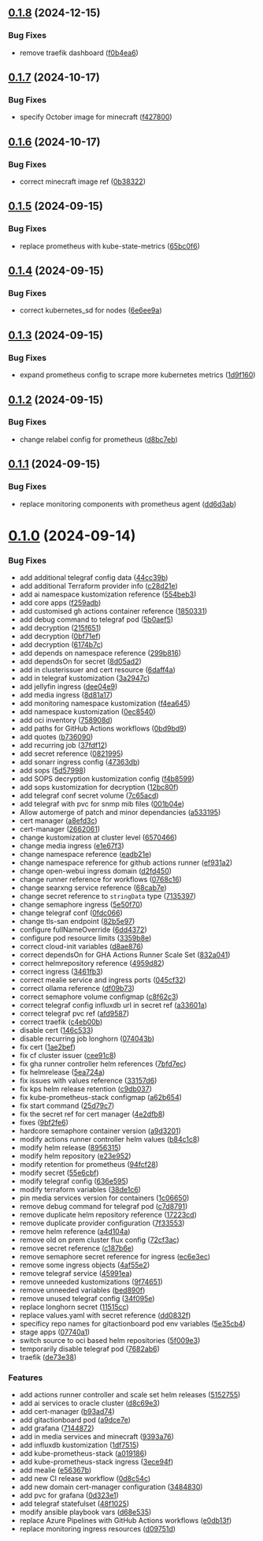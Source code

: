 ## [0.1.8](https://github.com/binary-braids/kubernetes-homelab/compare/v0.1.7...v0.1.8) (2024-12-15)


### Bug Fixes

* remove traefik dashboard ([f0b4ea6](https://github.com/binary-braids/kubernetes-homelab/commit/f0b4ea6e530c431bc98b55c9645523f416d11c8a))



## [0.1.7](https://github.com/binary-braids/kubernetes-homelab/compare/v0.1.6...v0.1.7) (2024-10-17)


### Bug Fixes

* specify October image for minecraft ([f427800](https://github.com/binary-braids/kubernetes-homelab/commit/f4278002f329fd7108cf6e83c85c506b5723122a))



## [0.1.6](https://github.com/binary-braids/kubernetes-homelab/compare/v0.1.5...v0.1.6) (2024-10-17)


### Bug Fixes

* correct minecraft image ref ([0b38322](https://github.com/binary-braids/kubernetes-homelab/commit/0b38322f8f9281bff0556f06ab874aef59eb0f76))



## [0.1.5](https://github.com/binary-braids/kubernetes-homelab/compare/v0.1.4...v0.1.5) (2024-09-15)


### Bug Fixes

* replace prometheus with kube-state-metrics ([65bc0f6](https://github.com/binary-braids/kubernetes-homelab/commit/65bc0f6de2c55149d45423ca384684d8c1ba9cfb))



## [0.1.4](https://github.com/binary-braids/kubernetes-homelab/compare/v0.1.3...v0.1.4) (2024-09-15)


### Bug Fixes

* correct kubernetes_sd for nodes ([6e6ee9a](https://github.com/binary-braids/kubernetes-homelab/commit/6e6ee9add387e4f10d6351df4e1198b5d5eb4bec))



## [0.1.3](https://github.com/binary-braids/kubernetes-homelab/compare/v0.1.2...v0.1.3) (2024-09-15)


### Bug Fixes

* expand prometheus config to scrape more kubernetes metrics ([1d9f160](https://github.com/binary-braids/kubernetes-homelab/commit/1d9f160964b277773345c869e3d52179f44886c7))



## [0.1.2](https://github.com/binary-braids/kubernetes-homelab/compare/v0.1.1...v0.1.2) (2024-09-15)


### Bug Fixes

* change relabel config for prometheus ([d8bc7eb](https://github.com/binary-braids/kubernetes-homelab/commit/d8bc7eb3785fc279b873261aaaf71dbdcd74a19b))



## [0.1.1](https://github.com/binary-braids/kubernetes-homelab/compare/v0.1.0...v0.1.1) (2024-09-15)


### Bug Fixes

* replace monitoring components with prometheus agent ([dd6d3ab](https://github.com/binary-braids/kubernetes-homelab/commit/dd6d3abc47791caf25b8f77e7efcb8875f2263eb))



# [0.1.0](https://github.com/binary-braids/kubernetes-homelab/compare/f4b8599678cca0cc763b6fbabf72e55178442e85...v0.1.0) (2024-09-14)


### Bug Fixes

* add additional telegraf config data ([44cc39b](https://github.com/binary-braids/kubernetes-homelab/commit/44cc39b0e667c75a29d3b3d7ac37b879c6df837b))
* add additional Terraform provider info ([c28d21e](https://github.com/binary-braids/kubernetes-homelab/commit/c28d21e121072b9539a99c74bb4d970efab1f581))
* add ai namespace kustomization reference ([554beb3](https://github.com/binary-braids/kubernetes-homelab/commit/554beb3afb27aca9900fb103ef11e3c3a26516ab))
* add core apps ([f259adb](https://github.com/binary-braids/kubernetes-homelab/commit/f259adbffb0323c4095a9cb8c84033054ecaf0d2))
* add customised gh actions container reference ([1850331](https://github.com/binary-braids/kubernetes-homelab/commit/185033176e1b22eaa2e630e56b3e5a90351deffe))
* add debug command to telegraf pod ([5b0aef5](https://github.com/binary-braids/kubernetes-homelab/commit/5b0aef5623b72f948999f10eb156d644cf8ffaaa))
* add decryption ([215f651](https://github.com/binary-braids/kubernetes-homelab/commit/215f6516dbbaa73f4ea3cd813a9469e11b011dd3))
* add decryption ([0bf71ef](https://github.com/binary-braids/kubernetes-homelab/commit/0bf71ef5c181b91ba8b4a97abbe80ce4c6415dee))
* add decryption ([6174b7c](https://github.com/binary-braids/kubernetes-homelab/commit/6174b7c64487bc2990c9d4042a685636e4ccffb6))
* add depends on namespace reference ([299b816](https://github.com/binary-braids/kubernetes-homelab/commit/299b81651f852519583b0bee8331b6052bea86e8))
* add dependsOn for secret ([8d05ad2](https://github.com/binary-braids/kubernetes-homelab/commit/8d05ad25b0f60d40522974ec87601d069c3f5b35))
* add in clusterissuer and cert resource ([6daff4a](https://github.com/binary-braids/kubernetes-homelab/commit/6daff4aee4cbee6557cd162d24ce3960ab018873))
* add in telegraf kustomization ([3a2947c](https://github.com/binary-braids/kubernetes-homelab/commit/3a2947c1c0350f2d2068c5aa1c91ad439aa95677))
* add jellyfin ingress ([dee04e9](https://github.com/binary-braids/kubernetes-homelab/commit/dee04e94248e79b4316c04b35852c6ca910d52f3))
* add media ingress ([8d81a17](https://github.com/binary-braids/kubernetes-homelab/commit/8d81a179cb029ce2911a1867b6bac71293d0cf19))
* add monitoring namespace kustomization ([f4ea645](https://github.com/binary-braids/kubernetes-homelab/commit/f4ea645c224b3bbf14aa85f411d3f79b36913e7d))
* add namespace kustomization ([0ec8540](https://github.com/binary-braids/kubernetes-homelab/commit/0ec854079e7b63a8028aee0982136cdcc1d16e03))
* add oci inventory ([758908d](https://github.com/binary-braids/kubernetes-homelab/commit/758908d1bf17ad0a28510a2799575b8c6da8d122))
* add paths for GitHub Actions workflows ([0bd9bd9](https://github.com/binary-braids/kubernetes-homelab/commit/0bd9bd9053b1c386c52ed1260f0c9bedd1ea4b50))
* add quotes ([b736090](https://github.com/binary-braids/kubernetes-homelab/commit/b7360901a2c75b8d3494238c8895f6fd379cb8c3))
* add recurring job ([37fdf12](https://github.com/binary-braids/kubernetes-homelab/commit/37fdf127a9dd19eda03000abe58a57f01c3306cf))
* add secret reference ([0821995](https://github.com/binary-braids/kubernetes-homelab/commit/0821995ad9e342885328e300693b923eb22e701b))
* add sonarr ingress config ([47363db](https://github.com/binary-braids/kubernetes-homelab/commit/47363dbf194ae174809fba19204e21c92263ab1c))
* add sops ([5d57998](https://github.com/binary-braids/kubernetes-homelab/commit/5d57998a720aff6b36c4d66e34c5596f864f6442))
* add SOPS decryption kustomization config ([f4b8599](https://github.com/binary-braids/kubernetes-homelab/commit/f4b8599678cca0cc763b6fbabf72e55178442e85))
* add sops kustomization for decryption ([12bc80f](https://github.com/binary-braids/kubernetes-homelab/commit/12bc80f3a50d1b68b19f93b8848078b4f09b5422))
* add telegraf conf secret volume ([7c65acd](https://github.com/binary-braids/kubernetes-homelab/commit/7c65acdaa5245264f5aa23fecb4512781c23c29e))
* add telegraf with pvc for snmp mib files ([001b04e](https://github.com/binary-braids/kubernetes-homelab/commit/001b04ecfb762a04c1fbf99efc1d75e7a5e3cc60))
* Allow automerge of patch and minor dependancies ([a533195](https://github.com/binary-braids/kubernetes-homelab/commit/a533195138f61a1f115c314e39a54abad64d1dfc))
* cert manager ([a8efd3c](https://github.com/binary-braids/kubernetes-homelab/commit/a8efd3c6ab741d0d92302a7bcfe924a06aa42412))
* cert-manager ([2662061](https://github.com/binary-braids/kubernetes-homelab/commit/266206125e9b0343e1ce3835ef7b180782e8e79d))
* change kustomization at cluster level ([6570466](https://github.com/binary-braids/kubernetes-homelab/commit/65704666ee8b9936deb2d7ca8bdcc40f80a0a1bc))
* change media ingress ([e1e67f3](https://github.com/binary-braids/kubernetes-homelab/commit/e1e67f3be551e5c2d8283974bdcca6755e0671e9))
* change namespace reference ([eadb21e](https://github.com/binary-braids/kubernetes-homelab/commit/eadb21eb301ea0f737518d2a5ad5d3f775ee559e))
* change namespace reference for github actions runner ([ef931a2](https://github.com/binary-braids/kubernetes-homelab/commit/ef931a28fc77e05e5d2e378538d543597880e8c7))
* change open-webui ingress domain ([d2fd450](https://github.com/binary-braids/kubernetes-homelab/commit/d2fd450f2c2d173a7018985ecea29015e3ec1a46))
* change runner reference for workflows ([0768c16](https://github.com/binary-braids/kubernetes-homelab/commit/0768c161501a5637db7c636bd5809d15f861cb14))
* change searxng service reference ([68cab7e](https://github.com/binary-braids/kubernetes-homelab/commit/68cab7e4fc2d48447e6c2e052b22906f65c174d5))
* change secret reference to `stringData` type ([7135397](https://github.com/binary-braids/kubernetes-homelab/commit/713539728bff4aa8b7c9f94247722adbc425e618))
* change semaphore ingress ([5e50f70](https://github.com/binary-braids/kubernetes-homelab/commit/5e50f706d6a53f044236c0d423c390ab9e5d8f47))
* change telegraf conf ([0fdc066](https://github.com/binary-braids/kubernetes-homelab/commit/0fdc0665688d5d6c66013d7f2244f926ed2d6371))
* change tls-san endpoint ([82b5e97](https://github.com/binary-braids/kubernetes-homelab/commit/82b5e97d46fe8f344957965ebd46db2ddbfbc921))
* configure fullNameOverride ([6dd4372](https://github.com/binary-braids/kubernetes-homelab/commit/6dd4372f94a8d50791c93d2d96fd5ba04ceb000f))
* configure pod resource limits ([3359b8e](https://github.com/binary-braids/kubernetes-homelab/commit/3359b8eea28bcc8148ff28e03a95146cab15a580))
* correct  cloud-init variables ([d8ae876](https://github.com/binary-braids/kubernetes-homelab/commit/d8ae8765a9e5e7fc4437926337a06fa15460a01d))
* correct dependsOn for GHA Actions Runner Scale Set ([832a041](https://github.com/binary-braids/kubernetes-homelab/commit/832a04171b9e25d99086dd6dde649c8cbe6b7ff4))
* correct helmrepository reference ([4959d82](https://github.com/binary-braids/kubernetes-homelab/commit/4959d8230f39dfa099304a00799828ce45d5cc17))
* correct ingress ([3461fb3](https://github.com/binary-braids/kubernetes-homelab/commit/3461fb3d2669be456f67962da9d6eb3309965ea6))
* correct mealie service and ingress ports ([045cf32](https://github.com/binary-braids/kubernetes-homelab/commit/045cf32c38806bdd78fed550f9bcdea4931de602))
* correct ollama reference ([df09b73](https://github.com/binary-braids/kubernetes-homelab/commit/df09b736db4a654a5edf9f162c0d88cad16b056e))
* correct semaphore volume configmap ([c8f62c3](https://github.com/binary-braids/kubernetes-homelab/commit/c8f62c33e2cd4aa3e7302cc1640cf9fc1ec082c8))
* correct telegraf config influxdb url in secret ref ([a33601a](https://github.com/binary-braids/kubernetes-homelab/commit/a33601afba97ae9738a08d612b5740bcd5519e28))
* correct telegraf pvc ref ([afd9587](https://github.com/binary-braids/kubernetes-homelab/commit/afd9587cc2041ca963a31ca744ed9f8f4877be0c))
* correct traefik ([c4eb00b](https://github.com/binary-braids/kubernetes-homelab/commit/c4eb00bec218a8fdac4f9b6e63d4197efc312adc))
* disable cert ([146c533](https://github.com/binary-braids/kubernetes-homelab/commit/146c5331407157dccc6981d21e5714ae3606c3ed))
* disable recurring job longhorn ([074043b](https://github.com/binary-braids/kubernetes-homelab/commit/074043b52a6cdc80d530ddc4807e7dccbc9c2ba7))
* fix cert ([1ae2bef](https://github.com/binary-braids/kubernetes-homelab/commit/1ae2bef80a0d2f4c12d862237bb4dd8763f04b8e))
* fix cf cluster issuer ([cee91c8](https://github.com/binary-braids/kubernetes-homelab/commit/cee91c817c867aa834219541fc662da98465dd92))
* fix gha runner controller helm references ([7bfd7ec](https://github.com/binary-braids/kubernetes-homelab/commit/7bfd7ecbcc8820cb72e7ff388c225bbe4609e57f))
* fix helmrelease ([5ea724a](https://github.com/binary-braids/kubernetes-homelab/commit/5ea724a33477d5e2d30ecc675c990100f3690567))
* fix issues with values reference ([33157d6](https://github.com/binary-braids/kubernetes-homelab/commit/33157d624fa0b51064a081aeffd353cb7326b2ec))
* fix kps helm release retention ([c9db037](https://github.com/binary-braids/kubernetes-homelab/commit/c9db0371c2f7c95871d759cc29b4e3b7dc380418))
* fix kube-prometheus-stack configmap ([a62b654](https://github.com/binary-braids/kubernetes-homelab/commit/a62b6548234fd314a8f5ec81ccdf6be25996434f))
* fix start command ([25d79c7](https://github.com/binary-braids/kubernetes-homelab/commit/25d79c7dfa609de409cfab3c5a2c2dc73cb88252))
* fix the secret ref for cert manager ([4e2dfb8](https://github.com/binary-braids/kubernetes-homelab/commit/4e2dfb8008abdc772a46418232689c69c51496dc))
* fixes ([9bf2fe6](https://github.com/binary-braids/kubernetes-homelab/commit/9bf2fe666d32e7b57d8f9368a06b2335d7b0c6da))
* hardcore semaphore container version ([a9d3201](https://github.com/binary-braids/kubernetes-homelab/commit/a9d32017d50f98650863b48c69f248fa2971acee))
* modify actions runner controller helm values ([b84c1c8](https://github.com/binary-braids/kubernetes-homelab/commit/b84c1c8750505db13303b37f2adcdfccbd90e730))
* modify helm release ([8956315](https://github.com/binary-braids/kubernetes-homelab/commit/8956315254b7878b373550c59e8e42c416818f22))
* modify helm repository ([e23e952](https://github.com/binary-braids/kubernetes-homelab/commit/e23e95271254ad068dd107d3916a81c0be6b384d))
* modify retention for prometheus ([94fcf28](https://github.com/binary-braids/kubernetes-homelab/commit/94fcf284c63e25c8e994c05c3d316ee9611506ce))
* modify secret ([55e6cbf](https://github.com/binary-braids/kubernetes-homelab/commit/55e6cbf6f60b4de1c9a3d7990ba524bb37c2e9eb))
* modify telegraf config ([636e595](https://github.com/binary-braids/kubernetes-homelab/commit/636e595f132439d5b6e3023602c93a642b534507))
* modify terraform variables ([38de1c6](https://github.com/binary-braids/kubernetes-homelab/commit/38de1c6b6170c2e257a5b298e8c62043a8738c01))
* pin media services version for containers ([1c06650](https://github.com/binary-braids/kubernetes-homelab/commit/1c06650d35c257277728781f8ab4d75e34dae817))
* remove debug command for telegraf pod ([c7d8791](https://github.com/binary-braids/kubernetes-homelab/commit/c7d8791faa7f51f3880fb7ed5ba02dbb823763b3))
* remove duplicate helm repository reference ([17223cd](https://github.com/binary-braids/kubernetes-homelab/commit/17223cd1072ebd3a3bf7006bb0a4965365e90129))
* remove duplicate provider configuration ([7f33553](https://github.com/binary-braids/kubernetes-homelab/commit/7f33553a7bfc2c9f192688b43685052ae96de41d))
* remove helm reference ([a4d104a](https://github.com/binary-braids/kubernetes-homelab/commit/a4d104a4791b9aeaaa4e40648c781ad4a42898b4))
* remove old on prem cluster flux config ([72cf3ac](https://github.com/binary-braids/kubernetes-homelab/commit/72cf3ace11d983c5756fc503b4e17374b7283764))
* remove secret reference ([c187b6e](https://github.com/binary-braids/kubernetes-homelab/commit/c187b6e985de94260610d2916152f23149d32bfd))
* remove semaphore secret reference for ingress ([ec6e3ec](https://github.com/binary-braids/kubernetes-homelab/commit/ec6e3ec4c767eb235016bbfde77c6980fa6f8506))
* remove some ingress objects ([4af55e2](https://github.com/binary-braids/kubernetes-homelab/commit/4af55e2aba9b80c6b1f4509ce1b6084bf5db38c9))
* remove telegraf service ([45991ea](https://github.com/binary-braids/kubernetes-homelab/commit/45991eacc7e4f5b81e426100a9576ceb7e7ae721))
* remove unneeded kustomizations ([9f74651](https://github.com/binary-braids/kubernetes-homelab/commit/9f74651304cf9bc99566aac493a929d8ed2b64dc))
* remove unneeded variables ([bed890f](https://github.com/binary-braids/kubernetes-homelab/commit/bed890fec247c2f12a5c658cf57159306cbf6edb))
* remove unused telegraf config ([34f095e](https://github.com/binary-braids/kubernetes-homelab/commit/34f095e4a858225986ea67c912e90b77b3933fa3))
* replace longhorn secret ([11515cc](https://github.com/binary-braids/kubernetes-homelab/commit/11515cc95fb5159682cac8a170a897b5bb3e123c))
* replace values.yaml with secret reference ([dd0832f](https://github.com/binary-braids/kubernetes-homelab/commit/dd0832f441435115eccc62e1519c01acd95804f4))
* specificy repo names for gitactionboard pod env variables ([5e35cb4](https://github.com/binary-braids/kubernetes-homelab/commit/5e35cb4b81af94665de7271cb1cf981406d0fcc9))
* stage apps ([07740a1](https://github.com/binary-braids/kubernetes-homelab/commit/07740a124cd31084dd67e003b6863cd53c0fbce9))
* switch source to oci based helm repositories ([5f009e3](https://github.com/binary-braids/kubernetes-homelab/commit/5f009e35d2c9956ef3daedd1d37ee2ce42aa05fd))
* temporarily disable telegraf pod ([7682ab6](https://github.com/binary-braids/kubernetes-homelab/commit/7682ab615650a0c45a916b7c1594f751e0de0800))
* traefik ([de73e38](https://github.com/binary-braids/kubernetes-homelab/commit/de73e38178b2c86b029af3e307fb45407b36ad30))


### Features

* add actions runner controller and scale set helm releases ([5152755](https://github.com/binary-braids/kubernetes-homelab/commit/5152755d89d3cb74671424d5da35adf6ea2ad2ac))
* add ai services to oracle cluster ([d8c69e3](https://github.com/binary-braids/kubernetes-homelab/commit/d8c69e3eadfdf12a60822e70ad98e90f1a3aa86a))
* add cert-manager ([b93ad74](https://github.com/binary-braids/kubernetes-homelab/commit/b93ad747f29b9e19f1f3dcd89b53066079584163))
* add gitactionboard pod ([a9dce7e](https://github.com/binary-braids/kubernetes-homelab/commit/a9dce7e4c1339d10a7054a67943cce3759857050))
* add grafana ([7144872](https://github.com/binary-braids/kubernetes-homelab/commit/71448722a96115e1d240998e7c12a8eb77ecbda7))
* add in media services and minecraft ([9393a76](https://github.com/binary-braids/kubernetes-homelab/commit/9393a769817188dee72ff58a1f07d1a04f0cd7be))
* add influxdb kustomization ([1df7515](https://github.com/binary-braids/kubernetes-homelab/commit/1df7515b02fd416d73c8376d0ac14ce0ca46c0b5))
* add kube-prometheus-stack ([a019186](https://github.com/binary-braids/kubernetes-homelab/commit/a019186ae4f4c949990ad403544c2aa7a1406517))
* add kube-prometheus-stack ingress ([3ece94f](https://github.com/binary-braids/kubernetes-homelab/commit/3ece94f02df2ad6e156c68a09bd7694a5254af05))
* add mealie ([e56367b](https://github.com/binary-braids/kubernetes-homelab/commit/e56367b56295b85b2792198ac225098239a4ba9b))
* add new CI release workflow ([0d8c54c](https://github.com/binary-braids/kubernetes-homelab/commit/0d8c54cacd15d9a1f9561e1e3afc8fd4768618e6))
* add new domain cert-manager configuration ([3484830](https://github.com/binary-braids/kubernetes-homelab/commit/34848304a28d02474097714f38e77e0895758157))
* add pvc for grafana ([0d323e1](https://github.com/binary-braids/kubernetes-homelab/commit/0d323e1207b370951ca9ae918cfbbb7772ca7705))
* add telegraf statefulset ([48f1025](https://github.com/binary-braids/kubernetes-homelab/commit/48f102503fb6ef20168367c241a4a83bf9891f88))
* modify ansible playbook vars ([d68e535](https://github.com/binary-braids/kubernetes-homelab/commit/d68e535bec05973aab2fec8964f6b174b9d54893))
* replace Azure Pipelines with GitHub Actions workflows ([e0db13f](https://github.com/binary-braids/kubernetes-homelab/commit/e0db13f1ce3f07ff453aa745ae01b86ff7edc82e))
* replace monitoring ingress resources ([d09751d](https://github.com/binary-braids/kubernetes-homelab/commit/d09751db94cece8142ac680af1a05ae10ab49d8e))



